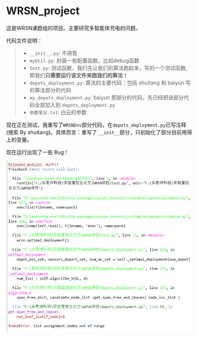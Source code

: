 # WRSN_project
这是WRSN课题组的项目。主要研究多智能体充电的问题。

代码文件说明：

>- `__init__.py`: 不用管
>- `myUtil.py`: 封装一些配置函数，比如debug函数
>- `test.py`: 测试函数，我们先让我们的算法跑起来，写的一个测试函数, 即我们**只需要运行该文件来跑我们的算法！**
>- `depots_deployment.py`: 算法的主要代码：包括 shuitang 和 baiyun 写的算法部分的代码
>- `my_depots_deployment.py`: baiyun 那部分的代码，先已经把该部分代码全部加入到 `depots_deployment.py`
>- `参数笔记.txt`: 白云的参数

现在正在测试，我重写了`WRSNEnv`部分代码，在`depots_deployment.py`已写注释(搜索 By shuitang)。具体而言：重写了 `__init__`部分，只初始化了部分目前用得上的变量。



现在运行出现了一些 Bug !

![image-20200411102426667](image/image-20200411102426667.png)
